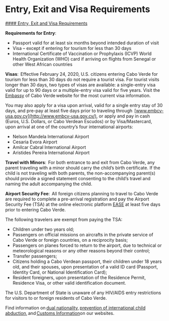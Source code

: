 # Entry, Exit and Visa Requirements

[#### Entry, Exit and Visa Requirements](javascript:void(0); "Entry, Exit and Visa Requirements")

**Requirements for Entry**:

* Passport valid for at least six months beyond intended duration of visit
* Visa – except if entering for tourism for less than 30 days
* International Certificate of Vaccination or Prophylaxis (ICVP) World Health Organization (WHO) card if arriving on flights from Senegal or other West African countries

**Visas**:  Effective February 24, 2020, U.S. citizens entering Cabo Verde for tourism for less than 30 days do not require a tourist visa. For tourist visits longer than 30 days, two types of visas are available: a single-entry visa valid for up to 90 days or a multiple-entry visa valid for five years. Visit the  [Embassy](http://www.embcv-usa.gov.cv/) of Cabo Verde website for the most current visa information.

You may also apply for a visa upon arrival, valid for a single entry stay of 30 days, and pre-pay at least five days prior to traveling through  [www.embcv-usa.gov.cv](http://www.embcv-usa.gov.cv/), or apply and pay in cash (Euros, U.S. Dollars, or Cabo Verdean Escudos) or by Visa/Mastercard, upon arrival at one of the country’s four international airports:

* Nelson Mandela International Airport
* Cesaria Evora Airport
* Amilcar Cabral International Airport
* Aristides Pereira International Airport

**Travel with Minors**:  For both entrance to and exit from Cabo Verde, any parent traveling with a minor should carry the child’s birth certificate. If the child is not traveling with both parents, the non-accompanying parent(s) should provide a signed statement consenting to the child’s travel and naming the adult accompanying the child.

**Airport Security Fee**:  All foreign citizens planning to travel to Cabo Verde are required to complete a pre-arrival registration and pay the Airport Security Fee (TSA) at the online electronic platform [EASE](https://travel.state.gov/content/travel/en/international-travel/International-Travel-Country-Information-Pages/CaboVerde.html#ExternalPopup) at least five days prior to entering Cabo Verde.

The following travelers are exempt from paying the TSA:

* Children under two years old;
* Passengers on official missions on aircrafts in the private service of Cabo Verde or foreign countries, on a reciprocity basis;
* Passengers on planes forced to return to the airport, due to technical or meteorological reasons or any other reasons beyond their control;
* Transfer passengers;
* Citizens holding a Cabo Verdean passport, their children under 18 years old, and their spouses, upon presentation of a valid ID card (Passport, Identity Card, or National Identification Card);
* Resident foreigners, upon presentation of the Residence Permit, Residence Visa, or other valid identification document.

The U.S. Department of State is unaware of any HIV/AIDS entry restrictions for visitors to or foreign residents of Cabo Verde.

Find information on [dual nationality](https://travel.state.gov/content/travel/en/international-travel/before-you-go/travelers-with-special-considerations/Dual-Nationality-Travelers.html), [prevention of international child abduction](https://travel.state.gov/content/travel/en/International-Parental-Child-Abduction/prevention/prevention-tips.html), and [Customs Information](http://travel.state.gov/content/passports/english/go/customs.html)on our websites.